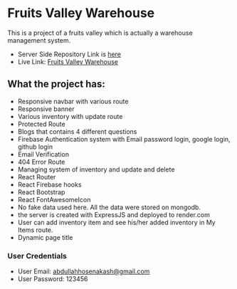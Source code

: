 # Fruits Valley Warehouse

This is a project of a fruits valley which is actually a warehouse management system.

- Server Side Repository Link is [here](https://github.com/abdullahhosenakash/fruits-valley-wirehouse-server)
- Live Link: [Fruits Valley Warehouse](https://fruits-valley-warehouse-e6b92.web.app/)

## What the project has:

- Responsive navbar with various route
- Responsive banner
- Various inventory with update route
- Protected Route
- Blogs that contains 4 different questions
- Firebase Authentication system with Email password login, google login, github login
- Email Verification
- 404 Error Route
- Managing system of inventory and update and delete
- React Router
- React Firebase hooks
- React Bootstrap
- React FontAwesomeIcon
- No fake data used here. All the data were stored on mongodb.
- the server is created with ExpressJS and deployed to render.com
- User can add inventory item and see his/her added inventory in My Items route.
- Dynamic page title

### User Credentials

- User Email: abdullahhosenakash@gmail.com
- User Password: 123456
